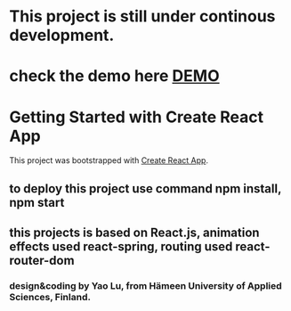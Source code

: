 # This project is still under continous development. 

# check the demo here [DEMO](https://welcome-to-yao-website.netlify.app/)

# Getting Started with Create React App

This project was bootstrapped with [Create React App](https://github.com/facebook/create-react-app).<br>
## to deploy this project use command npm install, npm start <br>

## this projects is based on React.js, animation effects used react-spring, routing used react-router-dom

### design&coding by Yao Lu, from Hämeen University of Applied Sciences, Finland.  



